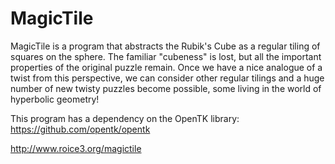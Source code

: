 # MagicTile
MagicTile is a program that abstracts the Rubik's Cube as a regular tiling of squares on the sphere.  The familiar "cubeness" is lost, but all the important properties of the original puzzle remain.  Once we have a nice analogue of a twist from this perspective, we can consider other regular tilings and a huge number of new twisty puzzles become possible, some living in the world of hyperbolic geometry!

This program has a dependency on the OpenTK library: https://github.com/opentk/opentk

http://www.roice3.org/magictile